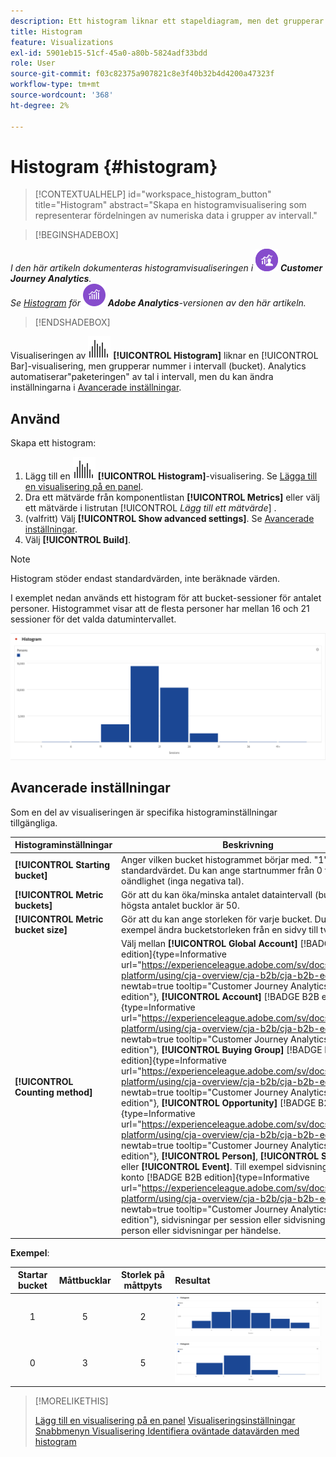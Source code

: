 ```yaml
---
description: Ett histogram liknar ett stapeldiagram, men det grupperar nummer i intervall (intervall).
title: Histogram
feature: Visualizations
exl-id: 5901eb15-51cf-45a0-a80b-5824adf33bdd
role: User
source-git-commit: f03c82375a907821c8e3f40b32b4d4200a47323f
workflow-type: tm+mt
source-wordcount: '368'
ht-degree: 2%

---
```


# Histogram {#histogram}

<!-- markdownlint-disable MD034 -->

>[!CONTEXTUALHELP]
>id="workspace_histogram_button"
>title="Histogram"
>abstract="Skapa en histogramvisualisering som representerar fördelningen av numeriska data i grupper av intervall."

<!-- markdownlint-enable MD034 -->


>[!BEGINSHADEBOX]

_I den här artikeln dokumenteras histogramvisualiseringen i_ ![CustomerJourneyAnalytics](/help/assets/icons/CustomerJourneyAnalytics.svg) _&#x200B;**Customer Journey Analytics**._<br/>_Se [Histogram](https://experienceleague.adobe.com/sv/docs/analytics/analyze/analysis-workspace/visualizations/histogram) för_ ![AdobeAnalytics](/help/assets/icons/AdobeAnalytics.svg) _&#x200B;**Adobe Analytics**-versionen av den här artikeln._

>[!ENDSHADEBOX]


Visualiseringen av ![histogrammet](/help/assets/icons/Histogram.svg) **[!UICONTROL Histogram]** liknar en [!UICONTROL Bar]-visualisering, men grupperar nummer i intervall (bucket). Analytics automatiserar&quot;paketeringen&quot; av tal i intervall, men du kan ändra inställningarna i [Avancerade inställningar](#advanced-settings).

## Använd

Skapa ett histogram:

1. Lägg till en ![histogram](/help/assets/icons/Histogram.svg) **[!UICONTROL Histogram]**-visualisering. Se [Lägga till en visualisering på en panel](freeform-analysis-visualizations.md#add-visualizations-to-a-panel).
1. Dra ett mätvärde från komponentlistan **[!UICONTROL Metrics]** eller välj ett mätvärde i listrutan [!UICONTROL *Lägg till ett mätvärde*] .
1. (valfritt) Välj **[!UICONTROL Show advanced settings]**. Se [Avancerade inställningar](#advanced-settings).
1. Välj **[!UICONTROL Build]**.

>[!NOTE]
>
>Histogram stöder endast standardvärden, inte beräknade värden.

I exemplet nedan används ett histogram för att bucket-sessioner för antalet personer. Histogrammet visar att de flesta personer har mellan 16 och 21 sessioner för det valda datumintervallet.

![Histogram](assets/histogram.png)

## Avancerade inställningar

Som en del av visualiseringen är specifika histograminställningar tillgängliga.

| Histograminställningar | Beskrivning |
|---|---|
| **[!UICONTROL Starting bucket]** | Anger vilken bucket histogrammet börjar med. &quot;1&quot; är standardvärdet. Du kan ange startnummer från 0 till oändlighet (inga negativa tal). |
| **[!UICONTROL Metric buckets]** | Gör att du kan öka/minska antalet dataintervall (bucket). Det högsta antalet bucklor är 50. |
| **[!UICONTROL Metric bucket size]** | Gör att du kan ange storleken för varje bucket. Du kan till exempel ändra bucketstorleken från en sidvy till två sidvyer. |
| **[!UICONTROL Counting method]** | Välj mellan **[!UICONTROL Global Account]** [!BADGE B2B edition]{type=Informative url="https://experienceleague.adobe.com/sv/docs/analytics-platform/using/cja-overview/cja-b2b/cja-b2b-edition" newtab=true tooltip="Customer Journey Analytics B2B edition"}, **[!UICONTROL Account]** [!BADGE B2B edition]{type=Informative url="https://experienceleague.adobe.com/sv/docs/analytics-platform/using/cja-overview/cja-b2b/cja-b2b-edition" newtab=true tooltip="Customer Journey Analytics B2B edition"}, **[!UICONTROL Buying Group]** [!BADGE B2B edition]{type=Informative url="https://experienceleague.adobe.com/sv/docs/analytics-platform/using/cja-overview/cja-b2b/cja-b2b-edition" newtab=true tooltip="Customer Journey Analytics B2B edition"}, **[!UICONTROL Opportunity]** [!BADGE B2B edition]{type=Informative url="https://experienceleague.adobe.com/sv/docs/analytics-platform/using/cja-overview/cja-b2b/cja-b2b-edition" newtab=true tooltip="Customer Journey Analytics B2B edition"}, **[!UICONTROL Person]**, **[!UICONTROL Session]** eller **[!UICONTROL Event]**. Till exempel sidvisningar per konto [!BADGE B2B edition]{type=Informative url="https://experienceleague.adobe.com/sv/docs/analytics-platform/using/cja-overview/cja-b2b/cja-b2b-edition" newtab=true tooltip="Customer Journey Analytics B2B edition"}, sidvisningar per session eller sidvisningar per person eller sidvisningar per händelse. |

<!--Russ or Meike - Check Hit Type link above. -->

**Exempel**:

| Startar bucket | Måttbucklar | Storlek på måttpyts | Resultat |
|:----:|:--:|:--:|:--|
| 1 | 5 | 2 | ![Histogram, med startintervall 1, metriska bucket 5, metrisk bucketstorlek 2](assets/histogram-1-5-2.png) |
| 0 | 3 | 5 | ![Histogram, med startintervall 0, metriska intervall 3, metrisk bucket 5](assets/histogram-0-3-5.png) |

>[!MORELIKETHIS]
>
>[Lägg till en visualisering på en panel](/help/analysis-workspace/visualizations/freeform-analysis-visualizations.md#add-visualizations-to-a-panel)
>[Visualiseringsinställningar](/help/analysis-workspace/visualizations/freeform-analysis-visualizations.md#settings)
>[Snabbmenyn Visualisering ](/help/analysis-workspace/visualizations/freeform-analysis-visualizations.md#context-menu)
>[Identifiera oväntade datavärden med histogram ](https://experienceleaguecommunities.adobe.com/t5/adobe-analytics-blogs/using-histograms-to-identify-unexpected-data-values/ba-p/596168)

